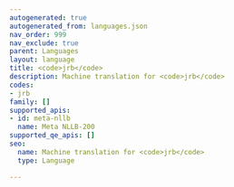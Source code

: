 ```yaml
---
autogenerated: true
autogenerated_from: languages.json
nav_order: 999
nav_exclude: true
parent: Languages
layout: language
title: <code>jrb</code>
description: Machine translation for <code>jrb</code>
codes:
- jrb
family: []
supported_apis:
- id: meta-nllb
  name: Meta NLLB-200
supported_qe_apis: []
seo:
  name: Machine translation for <code>jrb</code>
  type: Language

---
```


